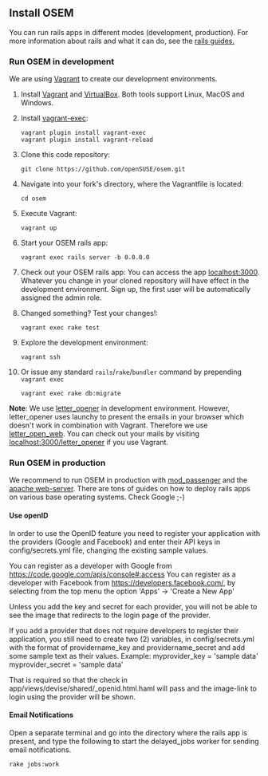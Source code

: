 ## Install OSEM
You can run rails apps in different modes (development, production). For more information
about rails and what it can do, see the [rails guides.](http://guides.rubyonrails.org/getting_started.html)

### Run OSEM in development
We are using [Vagrant](https://www.vagrantup.com/) to create our development environments.

1. Install [Vagrant](https://www.vagrantup.com/downloads.html) and [VirtualBox](https://www.virtualbox.org/wiki/Downloads). Both tools support Linux, MacOS and Windows.

2. Install [vagrant-exec](https://github.com/p0deje/vagrant-exec):

    ```
    vagrant plugin install vagrant-exec
    vagrant plugin install vagrant-reload
    ```

3. Clone this code repository:

    ```
    git clone https://github.com/openSUSE/osem.git
    ```

4. Navigate into your fork's directory, where the Vagrantfile is located:

    ```
    cd osem
    ```

5. Execute Vagrant:

    ```
    vagrant up
    ```

6. Start your OSEM rails app:

    ```
    vagrant exec rails server -b 0.0.0.0
    ```

7. Check out your OSEM rails app:
You can access the app [localhost:3000](http://localhost:3000). Whatever you change in your cloned repository will have effect in the development environment. Sign up, the first user will be automatically assigned the admin role.

8. Changed something? Test your changes!:

    ```
    vagrant exec rake test
    ```

9. Explore the development environment:

    ```
    vagrant ssh
    ```

10. Or issue any standard `rails`/`rake`/`bundler` command by prepending `vagrant exec`

    ```
    vagrant exec rake db:migrate
    ```

**Note**: We use [letter_opener](https://github.com/ryanb/letter_opener) in development environment.
However, letter_opener uses launchy to present the emails in your browser which doesn't work in combination with Vagrant.
Therefore we use [letter_open_web](https://github.com/fgrehm/letter_opener_web).
You can check out your mails by visiting [localhost:3000/letter_opener](http://localhost:3000/letter_opener) if you use Vagrant.

### Run OSEM in production
We recommend to run OSEM in production with [mod_passenger](https://www.phusionpassenger.com/download/#open_source)
and the [apache web-server](https://www.apache.org/). There are tons of guides on how to deploy rails apps on various
base operating systems. Check Google ;-)

#### Use openID
In order to use the OpenID feature you need to register your application with the providers
(Google and Facebook) and enter their API keys in config/secrets.yml file, changing the existing sample values.

You can register as a developer with Google from https://code.google.com/apis/console#:access
You can register as a developer with Facebook from https://developers.facebook.com/,
by selecting from the top menu the option 'Apps' -> 'Create a New App'

Unless you add the key and secret for each provider, you will not be able to see the image that
redirects to the login page of the provider.

If you add a provider that does not require developers to register their application, you still need
to create two (2) variables, in config/secrets.yml
with the format of providername_key and providername_secret and add some sample text as their values.
Example:
myprovider_key = 'sample data'
myprovider_secret = 'sample data'

That is required so that the check in app/views/devise/shared/_openid.html.haml will pass and
the image-link to login using the provider will be shown.


#### Email Notifications
Open a separate terminal and go into the directory where the rails app is present, and type the following to start the delayed_jobs worker for sending email notifications.
```
rake jobs:work
```
